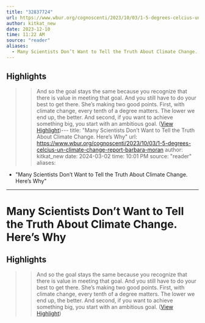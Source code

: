 ```yaml
---
title: "32837724"
url: https://www.wbur.org/cognoscenti/2023/10/03/1-5-degrees-celcius-un-climate-change-report-barbara-moran
author: kitkat_new
date: 2023-12-10
time: 11:22 AM
source: "reader"
aliases:
  - Many Scientists Don’t Want to Tell the Truth About Climate Change. Here’s Why
---
```

## Highlights
> > And so the goal stays the same because you recognize that there is value in meeting that goal. And you still have to do your best to get there.
> She’s making two good points. First, with climate change, every tenth of a degree matters. The lower we end up, the better. And second, if you want to achieve something big, you start with an ambitious goal. ([View Highlight](https://read.readwise.io/read/01hby7hqdtsxjbe9e9abytc8ye))---
title: "Many Scientists Don’t Want to Tell the Truth About Climate Change. Here’s Why"
url: https://www.wbur.org/cognoscenti/2023/10/03/1-5-degrees-celcius-un-climate-change-report-barbara-moran
author: kitkat_new
date: 2024-03-02
time: 10:01 PM
source: "reader"
aliases:
  - "Many Scientists Don’t Want to Tell the Truth About Climate Change. Here’s Why"
---
# Many Scientists Don’t Want to Tell the Truth About Climate Change. Here’s Why

## Highlights
> > And so the goal stays the same because you recognize that there is value in meeting that goal. And you still have to do your best to get there.
> She’s making two good points. First, with climate change, every tenth of a degree matters. The lower we end up, the better. And second, if you want to achieve something big, you start with an ambitious goal. ([View Highlight](https://read.readwise.io/read/01hby7hqdtsxjbe9e9abytc8ye))

